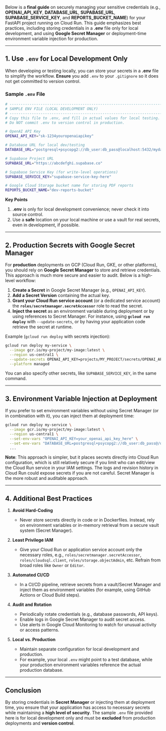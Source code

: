 Below is a **final guide** on securely managing your sensitive credentials (e.g., **OPENAI_API_KEY**, **DATABASE_URL**, **SUPABASE_URL**, **SUPABASE_SERVICE_KEY**, and **REPORTS_BUCKET_NAME**) for your FastAPI project running on Cloud Run. This guide emphasizes best practices, including storing credentials in a **.env** file only for local development, and using **Google Secret Manager** or deployment-time environment variable injection for production.

---

## 1. Use `.env` for Local Development Only

When developing or testing locally, you can store your secrets in a **.env** file to simplify the workflow. **Ensure** you add `.env` to your `.gitignore` so it does not get committed to version control.

### Sample `.env` File

```bash
# ------------------------------------------------------------------------------
# SAMPLE ENV FILE (LOCAL DEVELOPMENT ONLY)
# ------------------------------------------------------------------------------
# Copy this file to .env, and fill in actual values for local testing.
# Do NOT commit .env to version control in production.

# OpenAI API Key
OPENAI_API_KEY="sk-1234youropenaiapikey"

# Database URL for local dev/testing
DATABASE_URL="postgresql+psycopg2://db_user:db_pass@localhost:5432/mydatabase"

# Supabase Project URL
SUPABASE_URL="https://abcdefghi.supabase.co"

# Supabase Service Key (for write-level operations)
SUPABASE_SERVICE_KEY="supabase-service-key-here"

# Google Cloud Storage bucket name for storing PDF reports
REPORTS_BUCKET_NAME="dev-reports-bucket"
```

**Key Points**  
1. **.env** is only for local development convenience; never check it into source control.  
2. Use a **safe** location on your local machine or use a vault for real secrets, even in development, if possible.

---

## 2. Production Secrets with Google Secret Manager

For **production** deployments on GCP (Cloud Run, GKE, or other platforms), you should rely on **Google Secret Manager** to store and retrieve credentials. This approach is much more secure and easier to audit. Below is a high-level workflow:

1. **Create a Secret** in Google Secret Manager (e.g., `OPENAI_API_KEY`).  
2. **Add a Secret Version** containing the actual key.  
3. **Grant your Cloud Run service account** (or a dedicated service account) the **`roles/secretmanager.secretAccessor`** role to read the secret.  
4. **Inject the secret** as an environment variable during deployment or by using references to Secret Manager. For instance, using **`gcloud run deploy`** with `--update-secrets`, or by having your application code retrieve the secret at runtime.

Example (`gcloud run deploy` with secrets injection):
```bash
gcloud run deploy my-service \
  --image gcr.io/my-project/my-image:latest \
  --region us-central1 \
  --update-secrets OPENAI_API_KEY=projects/MY_PROJECT/secrets/OPENAI_API_KEY:latest \
  --platform managed
```
You can also specify other secrets, like `SUPABASE_SERVICE_KEY`, in the same command.

---

## 3. Environment Variable Injection at Deployment

If you prefer to set environment variables without using Secret Manager (or in combination with it), you can inject them at deployment time:

```bash
gcloud run deploy my-service \
  --image gcr.io/my-project/my-image:latest \
  --region us-central1 \
  --set-env-vars "OPENAI_API_KEY=your_openai_api_key_here" \
  --set-env-vars "DATABASE_URL=postgresql+psycopg2://db_user:db_pass@/db_name?host=/cloudsql/project-id:region:instance" \
  ...
```

**Note**: This approach is simpler, but it places secrets directly into Cloud Run configuration, which is still relatively secure if you limit who can edit/view the Cloud Run service in your IAM settings. The logs and revision history in Cloud Run could expose secrets if you are not careful. Secret Manager is the more robust and auditable approach.

---

## 4. Additional Best Practices

1. **Avoid Hard-Coding**  
   - Never store secrets directly in code or in Dockerfiles. Instead, rely on environment variables or in-memory retrieval from a secure vault system (Secret Manager).

2. **Least Privilege IAM**  
   - Give your Cloud Run or application service account only the necessary roles, e.g., `roles/secretmanager.secretAccessor`, `roles/cloudsql.client`, `roles/storage.objectAdmin`, etc. Refrain from broad roles like `Owner` or `Editor`.

3. **Automated CI/CD**  
   - In a CI/CD pipeline, retrieve secrets from a vault/Secret Manager and inject them as environment variables (for example, using GitHub Actions or Cloud Build steps).

4. **Audit and Rotation**  
   - Periodically rotate credentials (e.g., database passwords, API keys).  
   - Enable logs in Google Secret Manager to audit secret access.  
   - Use alerts in Google Cloud Monitoring to watch for unusual activity or access patterns.

5. **Local vs. Production**  
   - Maintain separate configuration for local development and production.  
   - For example, your local `.env` might point to a test database, while your production environment variables reference the actual production database.

---

## Conclusion

By storing credentials in **Secret Manager** or injecting them at deployment time, you ensure that your application has access to necessary secrets while maintaining a **high level of security**. The sample `.env` file provided here is for local development only and must be **excluded** from production deployments and **version control**.